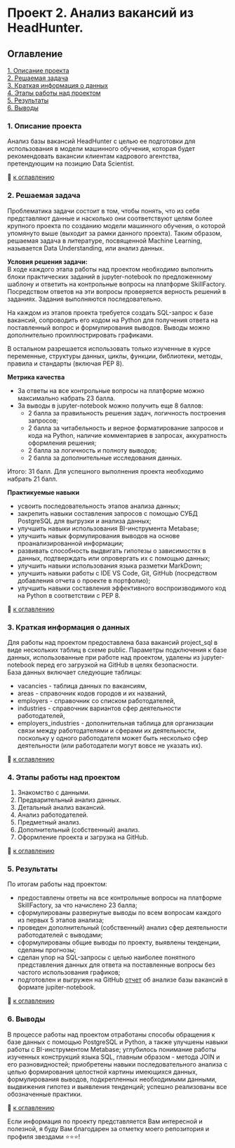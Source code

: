 # Проект 2. Анализ вакансий из HeadHunter.

## Оглавление  
[1. Описание проекта]()  
[2. Решаемая задача]()  
[3. Краткая информация о данных]()  
[4. Этапы работы над проектом]()  
[5. Результаты]()  
[6. Выводы]()  


### 1. Описание проекта    
Анализ базы вакансий HeadHunter с целью ее подготовки для использования в модели машинного обучения, которая будет рекомендовать вакансии клиентам кадрового агентства, претендующим на позицию Data Scientist. 

:bookmark_tabs: [к оглавлению]()  


### 2. Решаемая задача    
Проблематика задачи состоит в том, чтобы понять, что из себя представляют данные и насколько они соответствуют целям более крупного проекта по созданию модели машинного обучения, о которой упомянуто выше (выходит за рамки данного проекта). Таким образом, решаемая задача в литературе, посвященной Machine Learning, называется Data Understanding, или анализ данных.  

**Условия решения задачи:**  
В ходе каждого этапа работы над проектом необходимо выполнить блоки практических заданий в jupyter-notebook по предложенному шаблону и ответить на контрольные вопросы на платформе SkillFactory. Посредством ответов на эти вопросы проверяется верность решений в заданиях. Задания выполняются последовательно.  

На каждом из этапов проекта требуется создать SQL-запрос к базе вакансий, сопроводить его кодом на Python для получения ответа на поставленный вопрос и формулирования выводов. Выводы можно дополнительно проиллюстрировать графиками.  

В остальном разрешается использовать только изученные в курсе переменные, структуры данных, циклы, функции, библиотеки, методы, правила и стандарты (включая PEP 8).  

**Метрика качества**     
- За ответы на все контрольные вопросы на платформе можно максимально набрать 23 балла.
- За выводы в jupyter-notebook можно получить еще 8 баллов:
    - 2 балла за правильность решения задач, логичность построения запросов;  
    - 2 балла за читабельность и верное форматирование запросов и кода на Python, наличие комментариев в запросах, аккуратность оформления решения;  
    - 2 балла за логичность и полноту выводов;  
    - 2 балла за дополнительные исследования данных.  

Итого: 31 балл.
Для успешного выполнения проекта необходимо набрать 21 балл.  

**Практикуемые навыки**     
- усвоить последовательность этапов анализа данных;
- закрепить навыки составления запросов с помощью СУБД PostgreSQL для выгрузки и анализа данных;
- улучшить навыки использования BI-инструмента Metabase;  
- улучшить навык формулирования выводов на основе проанализированной информации;
- развивать способность выдвигать гипотезы о зависимостях в данных, подтверждать или опровергать их с помощью данных;
- улучшить навыки использования языка разметки MarkDown;
- улучшить навыки работы с IDE VS Code, Git, GitHub (посредством добавления отчета о проекте в портфолио);
- улучшить навыки составления эффективного воспроизводимого код на Python в соответствии с PEP 8.

:bookmark_tabs: [к оглавлению]()  


### 3. Краткая информация о данных  
Для работы над проектом предоставлена база вакансий project_sql в виде нескольких таблиц в схеме public. Параметры подключения к базе данных, использованные при работе над проектом, удалены из jupyter-notebook перед его загрузкой на GitHub в целях безопасности.  
База данных включает следующие таблицы:
- vacancies - таблица данных по вакансиям,  
- areas - справочник кодов городов и их названий,  
- employers - справочник со списком работодателей,  
- industries - справочник вариантов сфер деятельности работодателей,  
- employers_industries - дополнительная таблица для организации связи между работодателями и сферами их деятельности, поскольку у одного работодателя может быть несколько сфер деятельности (или работодатели могут вовсе не указать их).  
  
:bookmark_tabs: [к оглавлению]()  


### 4. Этапы работы над проектом  
1. Знакомство с данными.  
2. Предварительный анализ данных.  
3. Детальный анализ вакансий.  
4. Анализ работодателей.  
5. Предметный анализ.  
6. Дополнительный (собственный) анализ.  
7. Оформление проекта и загрузка на GitHub.

:bookmark_tabs: [к оглавлению]()  


### 5. Результаты  
По итогам работы над проектом:
- предоставлены ответы на все контрольные вопросы на платформе SkillFactory, за что начислено 23 балла;
- сформулированы развернутые выводы по всем вопросам каждого из первых 5 этапов анализа;  
- проведен дополнительный (собственный) анализ сфер деятельности работодателей с выводами; 
- сформулированы общие выводы по проекту, выявлены тенденции, сделаны прогнозы;  
- сделан упор на SQL-запросы с целью наиболее понятного представления данных для ответа на поставленные вопросы без частого использования графиков;  
- подготовлен и выгружен на  GitHub [отчет]() об анализе базы вакансий в формате jupiter-notebook.  

:bookmark_tabs: [к оглавлению]()  


### 6. Выводы  
В процессе работы над проектом отработаны способы обращения к базе данных с помощью PostgreSQL и Python, а также улучшены навыки работы с BI-инструментом Metabase; углубилось понимание работы изученных конструкций языка SQL, главным образом - метода JOIN и его разновидностей; приобретены навыки последовательного анализа с целью формирования целостной картины имеющихся данных, формулирования выводов, подкрепленных необходимыми данными, выдвижения гипотез и выявления тенденций; успешно реализованы все обозначенные практики.  

:bookmark_tabs: [к оглавлению]()  


Если информация по проекту представляется Вам интересной и полезной, я буду Вам благодарен за отметку моего репозитория и профиля звездами ⭐️⭐️⭐️!